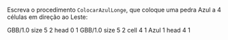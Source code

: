 Escreva o procedimento `ColocarAzulLonge`, que coloque uma pedra Azul a 4 células em direção ao Leste:

<gs-board>
 GBB/1.0
     size 5 2
     head 0 1
</gs-board>

<gs-board>
   GBB/1.0
    size 5 2
    cell 4 1 Azul 1
    head 4 1
</gs-board>